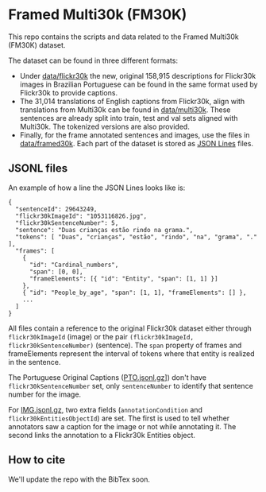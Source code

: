 # Framed Multi30k (FM30K)

This repo contains the scripts and data related to the Framed Multi30k (FM30K) dataset.

The dataset can be found in three different formats:
- Under [data/flickr30k](data/flickr30k) the new, original 158,915 descriptions for Flickr30k images in Brazilian Portuguese can be found in the same format used by Flickr30k to provide captions.
- The 31,014 translations of English captions from Flickr30k, align with translations from Multi30k can be found in [data/multi30k](data/multi30k). These sentences are already split into train, test and val sets aligned with Multi30k. The tokenized versions are also provided.
- Finally, for the frame annotated sentences and images, use the files in [data/framed30k](data/framed30k). Each part of the dataset is stored as [JSON Lines](https://jsonlines.org/) files.

## JSONL files

An example of how a line the JSON Lines looks like is:

```
{
  "sentenceId": 29643249,
  "flickr30kImageId": "1053116826.jpg",
  "flickr30kSentenceNumber": 5,
  "sentence": "Duas crianças estão rindo na grama.",
  "tokens": [ "Duas", "crianças", "estão", "rindo", "na", "grama", "." ],
  "frames": [
    {
      "id": "Cardinal_numbers",
      "span": [0, 0],
      "frameElements": [{ "id": "Entity", "span": [1, 1] }]
    },
    { "id": "People_by_age", "span": [1, 1], "frameElements": [] },
    ...
  ]
}
```

All files contain a reference to the original Flickr30k dataset either through ```flickr30kImageId``` (image) or the pair ```(flickr30kImageId, flickr30kSentenceNumber)``` (sentence). The ```span``` property of frames and frameElements represent the interval of tokens where that entity is realized in the sentence.

The Portuguese Original Captions ([PTO.jsonl.gz](data/framed30k/PTO.jsonl.gz)]) don't have ```flickr30kSentenceNumber``` set, only ```sentenceNumber``` to identify that sentence number for the image.

For [IMG.jsonl.gz](data/framed30k/IMG.jsonl.gz), two extra fields (```annotationCondition``` and ```flickr30kEntitiesObjectId```) are set. The first is used to tell whether annotators saw a caption for the image or not while annotating it. The second links the annotation to a Flickr30k Entities object.


## How to cite

We'll update the repo with the BibTex soon.